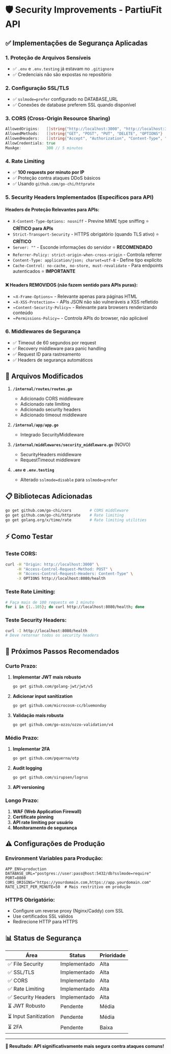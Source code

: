 # 🛡️ Security Improvements - PartiuFit API

## ✅ Implementações de Segurança Aplicadas

### 1. **Proteção de Arquivos Sensíveis**
- ✅ `.env` e `.env.testing` já estavam no `.gitignore`
- ✅ Credenciais não são expostas no repositório

### 2. **Configuração SSL/TLS**
- ✅ `sslmode=prefer` configurado no DATABASE_URL
- ✅ Conexões de database preferem SSL quando disponível

### 3. **CORS (Cross-Origin Resource Sharing)**
```go
AllowedOrigins:   []string{"http://localhost:3000", "http://localhost:3001", "http://localhost:8080"}
AllowedMethods:   []string{"GET", "POST", "PUT", "DELETE", "OPTIONS"}
AllowedHeaders:   []string{"Accept", "Authorization", "Content-Type", "X-CSRF-Token"}
AllowCredentials: true
MaxAge:           300 // 5 minutos
```

### 4. **Rate Limiting**
- ✅ **100 requests por minuto por IP**
- ✅ Proteção contra ataques DDoS básicos
- ✅ Usando `github.com/go-chi/httprate`

### 5. **Security Headers Implementados (Específicos para API)**

#### Headers de Proteção Relevantes para APIs:
- `X-Content-Type-Options: nosniff` - Previne MIME type sniffing ⭐ **CRÍTICO para APIs**
- `Strict-Transport-Security` - HTTPS obrigatório (quando TLS ativo) ⭐ **CRÍTICO**
- `Server: ""` - Esconde informações do servidor ⭐ **RECOMENDADO**
- `Referrer-Policy: strict-origin-when-cross-origin` - Controla referrer
- `Content-Type: application/json; charset=utf-8` - Define tipo explícito
- `Cache-Control: no-cache, no-store, must-revalidate` - Para endpoints autenticados ⭐ **IMPORTANTE**

#### ❌ Headers REMOVIDOS (não fazem sentido para APIs puras):
- ~`X-Frame-Options`~ - Relevante apenas para páginas HTML
- ~`X-XSS-Protection`~ - APIs JSON não são vulneráveis a XSS refletido
- ~`Content-Security-Policy`~ - Relevante para browsers renderizando conteúdo
- ~`Permissions-Policy`~ - Controla APIs do browser, não aplicável

### 6. **Middlewares de Segurança**
- ✅ Timeout de 60 segundos por request
- ✅ Recovery middleware para panic handling
- ✅ Request ID para rastreamento
- ✅ Headers de segurança automáticos

## 🔧 Arquivos Modificados

1. **`/internal/routes/routes.go`**
   - Adicionado CORS middleware
   - Adicionado rate limiting
   - Adicionado security headers
   - Adicionado timeout middleware

2. **`/internal/app/app.go`**
   - Integrado SecurityMiddleware

3. **`/internal/middlewares/security_middleware.go`** (NOVO)
   - SecurityHeaders middleware
   - RequestTimeout middleware

4. **`.env` e `.env.testing`**
   - Alterado `sslmode=disable` para `sslmode=prefer`

## 📋 Bibliotecas Adicionadas

```bash
go get github.com/go-chi/cors        # CORS middleware
go get github.com/go-chi/httprate    # Rate limiting
go get golang.org/x/time/rate        # Rate limiting utilities
```

## ⚡ Como Testar

### Teste CORS:
```bash
curl -H "Origin: http://localhost:3000" \
     -H "Access-Control-Request-Method: POST" \
     -H "Access-Control-Request-Headers: Content-Type" \
     -X OPTIONS http://localhost:8080/health
```

### Teste Rate Limiting:
```bash
# Faça mais de 100 requests em 1 minuto
for i in {1..105}; do curl http://localhost:8080/health; done
```

### Teste Security Headers:
```bash
curl -I http://localhost:8080/health
# Deve retornar todos os security headers
```

## 🚨 Próximos Passos Recomendados

### Curto Prazo:
1. **Implementar JWT mais robusto**
   ```bash
   go get github.com/golang-jwt/jwt/v5
   ```

2. **Adicionar input sanitization**
   ```bash
   go get github.com/microcosm-cc/bluemonday
   ```

3. **Validação mais robusta**
   ```bash
   go get github.com/go-ozzo/ozzo-validation/v4
   ```

### Médio Prazo:
1. **Implementar 2FA**
   ```bash
   go get github.com/pquerna/otp
   ```

2. **Audit logging**
   ```bash
   go get github.com/sirupsen/logrus
   ```

3. **API versioning**

### Longo Prazo:
1. **WAF (Web Application Firewall)**
2. **Certificate pinning**
3. **API rate limiting por usuário**
4. **Monitoramento de segurança**

## ⚠️ Configurações de Produção

### Environment Variables para Produção:
```env
APP_ENV=production
DATABASE_URL="postgres://user:pass@host:5432/db?sslmode=require"
PORT=8080
CORS_ORIGINS="https://yourdomain.com,https://app.yourdomain.com"
RATE_LIMIT_PER_MINUTE=50  # Mais restritivo em produção
```

### HTTPS Obrigatório:
- Configure um reverse proxy (Nginx/Caddy) com SSL
- Use certificados SSL válidos
- Redirecione HTTP para HTTPS

## 📊 Status de Segurança

| Área | Status | Prioridade |
|------|--------|------------|
| ✅ File Security | Implementado | Alta |
| ✅ SSL/TLS | Implementado | Alta |
| ✅ CORS | Implementado | Alta |
| ✅ Rate Limiting | Implementado | Alta |
| ✅ Security Headers | Implementado | Alta |
| ⏳ JWT Robusto | Pendente | Média |
| ⏳ Input Sanitization | Pendente | Média |
| ⏳ 2FA | Pendente | Baixa |

---

**🎯 Resultado: API significativamente mais segura contra ataques comuns!**